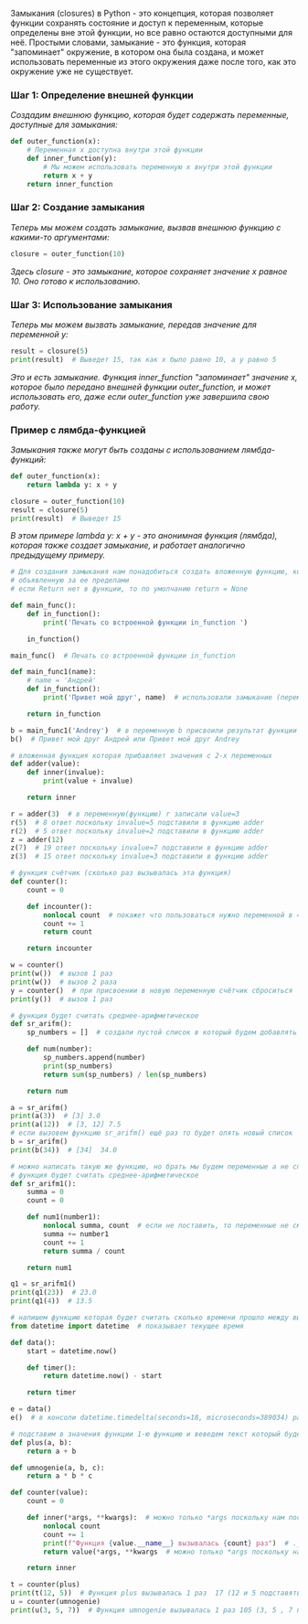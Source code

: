 Замыкания (closures) в Python - это концепция, которая позволяет функции сохранять состояние и доступ к переменным, которые определены вне этой функции, но все равно остаются доступными для неё. Простыми словами, замыкание - это функция, которая "запоминает" окружение, в котором она была создана, и может использовать переменные из этого окружения даже после того, как это окружение уже не существует.

### Шаг 1: Определение внешней функции
*Создадим внешнюю функцию, которая будет содержать переменные, доступные для замыкания:*
```python
def outer_function(x):
    # Переменная x доступна внутри этой функции
    def inner_function(y):
        # Мы можем использовать переменную x внутри этой функции
        return x + y
    return inner_function
```

### Шаг 2: Создание замыкания
*Теперь мы можем создать замыкание, вызвав внешнюю функцию с какими-то аргументами:*
```python
closure = outer_function(10)
```
*Здесь closure - это замыкание, которое сохраняет значение x равное 10. Оно готово к использованию.*

### Шаг 3: Использование замыкания
*Теперь мы можем вызвать замыкание, передав значение для переменной y:*
```python
result = closure(5)
print(result)  # Выведет 15, так как x было равно 10, а y равно 5
```
*Это и есть замыкание. Функция inner_function "запоминает" значение x, которое было передано внешней функции outer_function,
 и может использовать его, даже если outer_function уже завершила свою работу.*

### Пример с лямбда-функцией
*Замыкания также могут быть созданы с использованием лямбда-функций:*
```python
def outer_function(x):
    return lambda y: x + y

closure = outer_function(10)
result = closure(5)
print(result)  # Выведет 15
```
*В этом примере lambda y: x + y - это анонимная функция (лямбда), которая также создает замыкание,
 и работает аналогично предыдущему примеру.*



```python
# Для создания замыкания нам понадобиться создать вложенную функцию, которая будет использовать переменную,
# объявленную за ее пределами
# если Return нет в функции, то по умолчанию return = None

def main_func():
    def in_function():
        print('Печать со встроенной функции in_function ')

    in_function()

main_func()  # Печать со встроенной функции in_function
```

```python
def main_func1(name):
    # name = 'Андрей'
    def in_function():
        print('Привет мой друг', name)  # использовали замыкание (переменную name не внутри функции)

    return in_function

b = main_func1('Andrey')  # в переменную b присвоили результат функции (b стала функцией)
b()  # Привет мой друг Андрей или Привет мой друг Andrey
```

```python
# вложенная функция которая прибавляет значения с 2-х переменных
def adder(value):
    def inner(invalue):
        print(value + invalue)

    return inner

r = adder(3)  # в переменную(функцию) r записали value=3
r(5)  # 8 ответ поскольку invalue=5 подставили в функцию adder
r(2)  # 5 ответ поскольку invalue=2 подставили в функцию adder
z = adder(12)
z(7)  # 19 ответ поскольку invalue=7 подставили в функцию adder
z(3)  # 15 ответ поскольку invalue=3 подставили в функцию adder
```

```python
# функция счётчик (сколько раз вызывалась эта функция)
def counter():
    count = 0

    def incounter():
        nonlocal count  # покажет что пользоваться нужно переменной в 46-й строке и изменять её
        count += 1
        return count

    return incounter

w = counter()
print(w())  # вызов 1 раз
print(w())  # вызов 2 раза
y = counter()  # при присвоении в новую переменную счётчик сброситься
print(y())  # вызов 1 раз
```

```python
# функция будет считать среднее-арифметическое
def sr_arifm():
    sp_numbers = []  # создали пустой список в который будем добавлять числа

    def num(number):
        sp_numbers.append(number)
        print(sp_numbers)
        return sum(sp_numbers) / len(sp_numbers)

    return num

a = sr_arifm()
print(a(3))  # [3] 3.0
print(a(12))  # [3, 12] 7.5
# если вызовем функцию sr_arifm() ещё раз то будет опять новый список
b = sr_arifm()
print(b(34))  # [34]  34.0

# можно написать такую же функцию, но брать мы будем переменные а не список
# функция будет считать среднее-арифметическое
def sr_arifm1():
    summa = 0
    count = 0

    def num1(number1):
        nonlocal summa, count  # если не поставить, то переменные не смогут записывать во внешние области
        summa += number1
        count += 1
        return summa / count

    return num1

q1 = sr_arifm1()
print(q1(23))  # 23.0
print(q1(4))  # 13.5
```

```python
# напишем функцию которая будет считать сколько времени прошло между вызовами функции
from datetime import datetime  # показывает текущее время

def data():
    start = datetime.now()

    def timer():
        return datetime.now() - start

    return timer

e = data()
e()  # в консоли datetime.timedelta(seconds=18, microseconds=389034) разница между вызовом в первый раз и е()
```

```python
# подставим в значения функции 1-ю функцию и веведем текст который будет считать сколько раз мы её вызвали
def plus(a, b):
    return a + b

def umnogenie(a, b, c):
    return a * b * c

def counter(value):
    count = 0

    def inner(*args, **kwargs):  # можно только *args поскольку нам поступали только кортежи
        nonlocal count
        count += 1
        print(f"Функция {value.__name__} вызывалась {count} раз")  # .__name__ нужно чтобы вывести название функции
        return value(*args, **kwargs  # можно только *args поскольку нам поступали только кортежи

    return inner

t = counter(plus)
print(t(12, 5))  # Функция plus вызывалась 1 раз  17 (12 и 5 подставяться вместо a,b)
u = counter(umnogenie)
print(u(3, 5, 7))  # Функция umnogenie вызывалась 1 раз 105 (3, 5 , 7 подставяться вместо a,b,c)
```